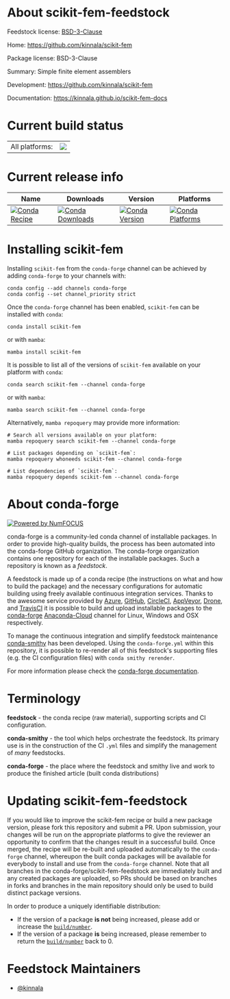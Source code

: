 About scikit-fem-feedstock
==========================

Feedstock license: [BSD-3-Clause](https://github.com/conda-forge/scikit-fem-feedstock/blob/main/LICENSE.txt)

Home: https://github.com/kinnala/scikit-fem

Package license: BSD-3-Clause

Summary: Simple finite element assemblers

Development: https://github.com/kinnala/scikit-fem

Documentation: https://kinnala.github.io/scikit-fem-docs

Current build status
====================


<table><tr><td>All platforms:</td>
    <td>
      <a href="https://dev.azure.com/conda-forge/feedstock-builds/_build/latest?definitionId=9538&branchName=main">
        <img src="https://dev.azure.com/conda-forge/feedstock-builds/_apis/build/status/scikit-fem-feedstock?branchName=main">
      </a>
    </td>
  </tr>
</table>

Current release info
====================

| Name | Downloads | Version | Platforms |
| --- | --- | --- | --- |
| [![Conda Recipe](https://img.shields.io/badge/recipe-scikit--fem-green.svg)](https://anaconda.org/conda-forge/scikit-fem) | [![Conda Downloads](https://img.shields.io/conda/dn/conda-forge/scikit-fem.svg)](https://anaconda.org/conda-forge/scikit-fem) | [![Conda Version](https://img.shields.io/conda/vn/conda-forge/scikit-fem.svg)](https://anaconda.org/conda-forge/scikit-fem) | [![Conda Platforms](https://img.shields.io/conda/pn/conda-forge/scikit-fem.svg)](https://anaconda.org/conda-forge/scikit-fem) |

Installing scikit-fem
=====================

Installing `scikit-fem` from the `conda-forge` channel can be achieved by adding `conda-forge` to your channels with:

```
conda config --add channels conda-forge
conda config --set channel_priority strict
```

Once the `conda-forge` channel has been enabled, `scikit-fem` can be installed with `conda`:

```
conda install scikit-fem
```

or with `mamba`:

```
mamba install scikit-fem
```

It is possible to list all of the versions of `scikit-fem` available on your platform with `conda`:

```
conda search scikit-fem --channel conda-forge
```

or with `mamba`:

```
mamba search scikit-fem --channel conda-forge
```

Alternatively, `mamba repoquery` may provide more information:

```
# Search all versions available on your platform:
mamba repoquery search scikit-fem --channel conda-forge

# List packages depending on `scikit-fem`:
mamba repoquery whoneeds scikit-fem --channel conda-forge

# List dependencies of `scikit-fem`:
mamba repoquery depends scikit-fem --channel conda-forge
```


About conda-forge
=================

[![Powered by
NumFOCUS](https://img.shields.io/badge/powered%20by-NumFOCUS-orange.svg?style=flat&colorA=E1523D&colorB=007D8A)](https://numfocus.org)

conda-forge is a community-led conda channel of installable packages.
In order to provide high-quality builds, the process has been automated into the
conda-forge GitHub organization. The conda-forge organization contains one repository
for each of the installable packages. Such a repository is known as a *feedstock*.

A feedstock is made up of a conda recipe (the instructions on what and how to build
the package) and the necessary configurations for automatic building using freely
available continuous integration services. Thanks to the awesome service provided by
[Azure](https://azure.microsoft.com/en-us/services/devops/), [GitHub](https://github.com/),
[CircleCI](https://circleci.com/), [AppVeyor](https://www.appveyor.com/),
[Drone](https://cloud.drone.io/welcome), and [TravisCI](https://travis-ci.com/)
it is possible to build and upload installable packages to the
[conda-forge](https://anaconda.org/conda-forge) [Anaconda-Cloud](https://anaconda.org/)
channel for Linux, Windows and OSX respectively.

To manage the continuous integration and simplify feedstock maintenance
[conda-smithy](https://github.com/conda-forge/conda-smithy) has been developed.
Using the ``conda-forge.yml`` within this repository, it is possible to re-render all of
this feedstock's supporting files (e.g. the CI configuration files) with ``conda smithy rerender``.

For more information please check the [conda-forge documentation](https://conda-forge.org/docs/).

Terminology
===========

**feedstock** - the conda recipe (raw material), supporting scripts and CI configuration.

**conda-smithy** - the tool which helps orchestrate the feedstock.
                   Its primary use is in the construction of the CI ``.yml`` files
                   and simplify the management of *many* feedstocks.

**conda-forge** - the place where the feedstock and smithy live and work to
                  produce the finished article (built conda distributions)


Updating scikit-fem-feedstock
=============================

If you would like to improve the scikit-fem recipe or build a new
package version, please fork this repository and submit a PR. Upon submission,
your changes will be run on the appropriate platforms to give the reviewer an
opportunity to confirm that the changes result in a successful build. Once
merged, the recipe will be re-built and uploaded automatically to the
`conda-forge` channel, whereupon the built conda packages will be available for
everybody to install and use from the `conda-forge` channel.
Note that all branches in the conda-forge/scikit-fem-feedstock are
immediately built and any created packages are uploaded, so PRs should be based
on branches in forks and branches in the main repository should only be used to
build distinct package versions.

In order to produce a uniquely identifiable distribution:
 * If the version of a package **is not** being increased, please add or increase
   the [``build/number``](https://docs.conda.io/projects/conda-build/en/latest/resources/define-metadata.html#build-number-and-string).
 * If the version of a package **is** being increased, please remember to return
   the [``build/number``](https://docs.conda.io/projects/conda-build/en/latest/resources/define-metadata.html#build-number-and-string)
   back to 0.

Feedstock Maintainers
=====================

* [@kinnala](https://github.com/kinnala/)

